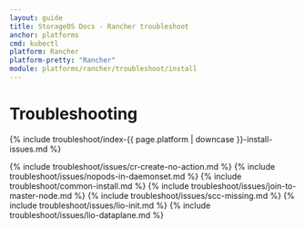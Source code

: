 ```yaml
---
layout: guide
title: StorageOS Docs - Rancher troubleshoot
anchor: platforms
cmd: kubectl
platform: Rancher
platform-pretty: "Rancher"
module: platforms/rancher/troubleshoot/install
---
```


# Troubleshooting

{% include troubleshoot/index-{{ page.platform | downcase }}-install-issues.md %}

{% include troubleshoot/issues/cr-create-no-action.md %}
{% include troubleshoot/issues/nopods-in-daemonset.md %}
{% include troubleshoot/common-install.md %}
{% include troubleshoot/issues/join-to-master-node.md %}
{% include troubleshoot/issues/scc-missing.md %}
{% include troubleshoot/issues/lio-init.md %}
{% include troubleshoot/issues/lio-dataplane.md %}
